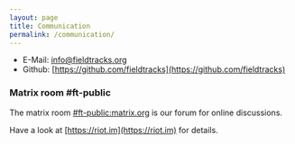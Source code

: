 ```yaml
---
layout: page
title: Communication
permalink: /communication/
---
```


- E-Mail: [info@fieldtracks.org](mailto:info@fieldtracks.org)
- Github: [https://github.com/fieldtracks](https://github.com/fieldtracks)


### Matrix room #ft-public

The matrix room [#ft-public:matrix.org](matrix:#ft-public:matrix.org) is our forum for online discussions.

Have a look at [https://riot.im](https://riot.im) for details.
